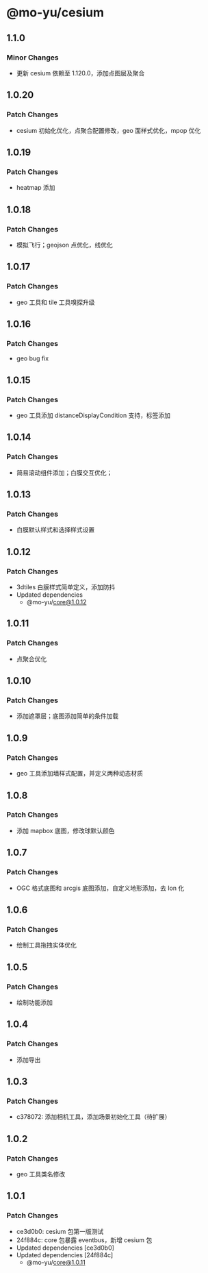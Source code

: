 # @mo-yu/cesium

## 1.1.0

### Minor Changes

- 更新 cesium 依赖至 1.120.0，添加点图层及聚合

## 1.0.20

### Patch Changes

- cesium 初始化优化，点聚合配置修改，geo 面样式优化，mpop 优化

## 1.0.19

### Patch Changes

- heatmap 添加

## 1.0.18

### Patch Changes

- 模拟飞行；geojson 点优化，线优化

## 1.0.17

### Patch Changes

- geo 工具和 tile 工具嗅探升级

## 1.0.16

### Patch Changes

- geo bug fix

## 1.0.15

### Patch Changes

- geo 工具添加 distanceDisplayCondition 支持，标签添加

## 1.0.14

### Patch Changes

- 简易滚动组件添加；白膜交互优化；

## 1.0.13

### Patch Changes

- 白膜默认样式和选择样式设置

## 1.0.12

### Patch Changes

- 3dtiles 白膜样式简单定义，添加防抖
- Updated dependencies
  - @mo-yu/core@1.0.12

## 1.0.11

### Patch Changes

- 点聚合优化

## 1.0.10

### Patch Changes

- 添加遮罩层；底图添加简单的条件加载

## 1.0.9

### Patch Changes

- geo 工具添加墙样式配置，并定义两种动态材质

## 1.0.8

### Patch Changes

- 添加 mapbox 底图，修改球默认颜色

## 1.0.7

### Patch Changes

- OGC 格式底图和 arcgis 底图添加，自定义地形添加，去 Ion 化

## 1.0.6

### Patch Changes

- 绘制工具拖拽实体优化

## 1.0.5

### Patch Changes

- 绘制功能添加

## 1.0.4

### Patch Changes

- 添加导出

## 1.0.3

### Patch Changes

- c378072: 添加相机工具，添加场景初始化工具（待扩展）

## 1.0.2

### Patch Changes

- geo 工具类名修改

## 1.0.1

### Patch Changes

- ce3d0b0: cesium 包第一版测试
- 24f884c: core 包暴露 eventbus，新增 cesium 包
- Updated dependencies [ce3d0b0]
- Updated dependencies [24f884c]
  - @mo-yu/core@1.0.11
